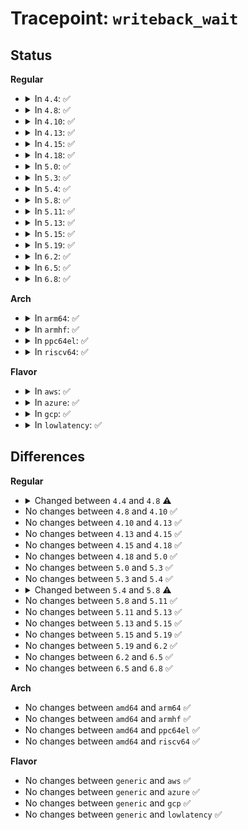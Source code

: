 # Tracepoint: <code>writeback_wait</code>

## Status
<b>Regular</b>
<ul>
<li>
<details>
<summary>In <code>4.4</code>: ✅</summary>

Event:

```c
struct trace_event_raw_writeback_work_class {
    struct trace_entry ent;
    char name[32];
    long int nr_pages;
    dev_t sb_dev;
    int sync_mode;
    int for_kupdate;
    int range_cyclic;
    int for_background;
    int reason;
    u32 __data_loc_cgroup;
    char __data[0];
};
```
Function:

```c
void trace_event_raw_event_writeback_work_class(void *__data, struct bdi_writeback *wb, struct wb_writeback_work *work);
```
</details>
</li>
<li>
<details>
<summary>In <code>4.8</code>: ✅</summary>

Event:

```c
struct trace_event_raw_writeback_work_class {
    struct trace_entry ent;
    char name[32];
    long int nr_pages;
    dev_t sb_dev;
    int sync_mode;
    int for_kupdate;
    int range_cyclic;
    int for_background;
    int reason;
    unsigned int cgroup_ino;
    char __data[0];
};
```
Function:

```c
void trace_event_raw_event_writeback_work_class(void *__data, struct bdi_writeback *wb, struct wb_writeback_work *work);
```
</details>
</li>
<li>
<details>
<summary>In <code>4.10</code>: ✅</summary>

Event:

```c
struct trace_event_raw_writeback_work_class {
    struct trace_entry ent;
    char name[32];
    long int nr_pages;
    dev_t sb_dev;
    int sync_mode;
    int for_kupdate;
    int range_cyclic;
    int for_background;
    int reason;
    unsigned int cgroup_ino;
    char __data[0];
};
```
Function:

```c
void trace_event_raw_event_writeback_work_class(void *__data, struct bdi_writeback *wb, struct wb_writeback_work *work);
```
</details>
</li>
<li>
<details>
<summary>In <code>4.13</code>: ✅</summary>

Event:

```c
struct trace_event_raw_writeback_work_class {
    struct trace_entry ent;
    char name[32];
    long int nr_pages;
    dev_t sb_dev;
    int sync_mode;
    int for_kupdate;
    int range_cyclic;
    int for_background;
    int reason;
    unsigned int cgroup_ino;
    char __data[0];
};
```
Function:

```c
void trace_event_raw_event_writeback_work_class(void *__data, struct bdi_writeback *wb, struct wb_writeback_work *work);
```
</details>
</li>
<li>
<details>
<summary>In <code>4.15</code>: ✅</summary>

Event:

```c
struct trace_event_raw_writeback_work_class {
    struct trace_entry ent;
    char name[32];
    long int nr_pages;
    dev_t sb_dev;
    int sync_mode;
    int for_kupdate;
    int range_cyclic;
    int for_background;
    int reason;
    unsigned int cgroup_ino;
    char __data[0];
};
```
Function:

```c
void trace_event_raw_event_writeback_work_class(void *__data, struct bdi_writeback *wb, struct wb_writeback_work *work);
```
</details>
</li>
<li>
<details>
<summary>In <code>4.18</code>: ✅</summary>

Event:

```c
struct trace_event_raw_writeback_work_class {
    struct trace_entry ent;
    char name[32];
    long int nr_pages;
    dev_t sb_dev;
    int sync_mode;
    int for_kupdate;
    int range_cyclic;
    int for_background;
    int reason;
    unsigned int cgroup_ino;
    char __data[0];
};
```
Function:

```c
void trace_event_raw_event_writeback_work_class(void *__data, struct bdi_writeback *wb, struct wb_writeback_work *work);
```
</details>
</li>
<li>
<details>
<summary>In <code>5.0</code>: ✅</summary>

Event:

```c
struct trace_event_raw_writeback_work_class {
    struct trace_entry ent;
    char name[32];
    long int nr_pages;
    dev_t sb_dev;
    int sync_mode;
    int for_kupdate;
    int range_cyclic;
    int for_background;
    int reason;
    unsigned int cgroup_ino;
    char __data[0];
};
```
Function:

```c
void trace_event_raw_event_writeback_work_class(void *__data, struct bdi_writeback *wb, struct wb_writeback_work *work);
```
</details>
</li>
<li>
<details>
<summary>In <code>5.3</code>: ✅</summary>

Event:

```c
struct trace_event_raw_writeback_work_class {
    struct trace_entry ent;
    char name[32];
    long int nr_pages;
    dev_t sb_dev;
    int sync_mode;
    int for_kupdate;
    int range_cyclic;
    int for_background;
    int reason;
    unsigned int cgroup_ino;
    char __data[0];
};
```
Function:

```c
void trace_event_raw_event_writeback_work_class(void *__data, struct bdi_writeback *wb, struct wb_writeback_work *work);
```
</details>
</li>
<li>
<details>
<summary>In <code>5.4</code>: ✅</summary>

Event:

```c
struct trace_event_raw_writeback_work_class {
    struct trace_entry ent;
    char name[32];
    long int nr_pages;
    dev_t sb_dev;
    int sync_mode;
    int for_kupdate;
    int range_cyclic;
    int for_background;
    int reason;
    unsigned int cgroup_ino;
    char __data[0];
};
```
Function:

```c
void trace_event_raw_event_writeback_work_class(void *__data, struct bdi_writeback *wb, struct wb_writeback_work *work);
```
</details>
</li>
<li>
<details>
<summary>In <code>5.8</code>: ✅</summary>

Event:

```c
struct trace_event_raw_writeback_work_class {
    struct trace_entry ent;
    char name[32];
    long int nr_pages;
    dev_t sb_dev;
    int sync_mode;
    int for_kupdate;
    int range_cyclic;
    int for_background;
    int reason;
    ino_t cgroup_ino;
    char __data[0];
};
```
Function:

```c
void trace_event_raw_event_writeback_work_class(void *__data, struct bdi_writeback *wb, struct wb_writeback_work *work);
```
</details>
</li>
<li>
<details>
<summary>In <code>5.11</code>: ✅</summary>

Event:

```c
struct trace_event_raw_writeback_work_class {
    struct trace_entry ent;
    char name[32];
    long int nr_pages;
    dev_t sb_dev;
    int sync_mode;
    int for_kupdate;
    int range_cyclic;
    int for_background;
    int reason;
    ino_t cgroup_ino;
    char __data[0];
};
```
Function:

```c
void trace_event_raw_event_writeback_work_class(void *__data, struct bdi_writeback *wb, struct wb_writeback_work *work);
```
</details>
</li>
<li>
<details>
<summary>In <code>5.13</code>: ✅</summary>

Event:

```c
struct trace_event_raw_writeback_work_class {
    struct trace_entry ent;
    char name[32];
    long int nr_pages;
    dev_t sb_dev;
    int sync_mode;
    int for_kupdate;
    int range_cyclic;
    int for_background;
    int reason;
    ino_t cgroup_ino;
    char __data[0];
};
```
Function:

```c
void trace_event_raw_event_writeback_work_class(void *__data, struct bdi_writeback *wb, struct wb_writeback_work *work);
```
</details>
</li>
<li>
<details>
<summary>In <code>5.15</code>: ✅</summary>

Event:

```c
struct trace_event_raw_writeback_work_class {
    struct trace_entry ent;
    char name[32];
    long int nr_pages;
    dev_t sb_dev;
    int sync_mode;
    int for_kupdate;
    int range_cyclic;
    int for_background;
    int reason;
    ino_t cgroup_ino;
    char __data[0];
};
```
Function:

```c
void trace_event_raw_event_writeback_work_class(void *__data, struct bdi_writeback *wb, struct wb_writeback_work *work);
```
</details>
</li>
<li>
<details>
<summary>In <code>5.19</code>: ✅</summary>

Event:

```c
struct trace_event_raw_writeback_work_class {
    struct trace_entry ent;
    char name[32];
    long int nr_pages;
    dev_t sb_dev;
    int sync_mode;
    int for_kupdate;
    int range_cyclic;
    int for_background;
    int reason;
    ino_t cgroup_ino;
    char __data[0];
};
```
Function:

```c
void trace_event_raw_event_writeback_work_class(void *__data, struct bdi_writeback *wb, struct wb_writeback_work *work);
```
</details>
</li>
<li>
<details>
<summary>In <code>6.2</code>: ✅</summary>

Event:

```c
struct trace_event_raw_writeback_work_class {
    struct trace_entry ent;
    char name[32];
    long int nr_pages;
    dev_t sb_dev;
    int sync_mode;
    int for_kupdate;
    int range_cyclic;
    int for_background;
    int reason;
    ino_t cgroup_ino;
    char __data[0];
};
```
Function:

```c
void trace_event_raw_event_writeback_work_class(void *__data, struct bdi_writeback *wb, struct wb_writeback_work *work);
```
</details>
</li>
<li>
<details>
<summary>In <code>6.5</code>: ✅</summary>

Event:

```c
struct trace_event_raw_writeback_work_class {
    struct trace_entry ent;
    char name[32];
    long int nr_pages;
    dev_t sb_dev;
    int sync_mode;
    int for_kupdate;
    int range_cyclic;
    int for_background;
    int reason;
    ino_t cgroup_ino;
    char __data[0];
};
```
Function:

```c
void trace_event_raw_event_writeback_work_class(void *__data, struct bdi_writeback *wb, struct wb_writeback_work *work);
```
</details>
</li>
<li>
<details>
<summary>In <code>6.8</code>: ✅</summary>

Event:

```c
struct trace_event_raw_writeback_work_class {
    struct trace_entry ent;
    char name[32];
    long int nr_pages;
    dev_t sb_dev;
    int sync_mode;
    int for_kupdate;
    int range_cyclic;
    int for_background;
    int reason;
    ino_t cgroup_ino;
    char __data[0];
};
```
Function:

```c
void trace_event_raw_event_writeback_work_class(void *__data, struct bdi_writeback *wb, struct wb_writeback_work *work);
```
</details>
</li>
</ul>
<b>Arch</b>
<ul>
<li>
<details>
<summary>In <code>arm64</code>: ✅</summary>

Event:

```c
struct trace_event_raw_writeback_work_class {
    struct trace_entry ent;
    char name[32];
    long int nr_pages;
    dev_t sb_dev;
    int sync_mode;
    int for_kupdate;
    int range_cyclic;
    int for_background;
    int reason;
    unsigned int cgroup_ino;
    char __data[0];
};
```
Function:

```c
void trace_event_raw_event_writeback_work_class(void *__data, struct bdi_writeback *wb, struct wb_writeback_work *work);
```
</details>
</li>
<li>
<details>
<summary>In <code>armhf</code>: ✅</summary>

Event:

```c
struct trace_event_raw_writeback_work_class {
    struct trace_entry ent;
    char name[32];
    long int nr_pages;
    dev_t sb_dev;
    int sync_mode;
    int for_kupdate;
    int range_cyclic;
    int for_background;
    int reason;
    unsigned int cgroup_ino;
    char __data[0];
};
```
Function:

```c
void trace_event_raw_event_writeback_work_class(void *__data, struct bdi_writeback *wb, struct wb_writeback_work *work);
```
</details>
</li>
<li>
<details>
<summary>In <code>ppc64el</code>: ✅</summary>

Event:

```c
struct trace_event_raw_writeback_work_class {
    struct trace_entry ent;
    char name[32];
    long int nr_pages;
    dev_t sb_dev;
    int sync_mode;
    int for_kupdate;
    int range_cyclic;
    int for_background;
    int reason;
    unsigned int cgroup_ino;
    char __data[0];
};
```
Function:

```c
void trace_event_raw_event_writeback_work_class(void *__data, struct bdi_writeback *wb, struct wb_writeback_work *work);
```
</details>
</li>
<li>
<details>
<summary>In <code>riscv64</code>: ✅</summary>

Event:

```c
struct trace_event_raw_writeback_work_class {
    struct trace_entry ent;
    char name[32];
    long int nr_pages;
    dev_t sb_dev;
    int sync_mode;
    int for_kupdate;
    int range_cyclic;
    int for_background;
    int reason;
    unsigned int cgroup_ino;
    char __data[0];
};
```
Function:

```c
void trace_event_raw_event_writeback_work_class(void *__data, struct bdi_writeback *wb, struct wb_writeback_work *work);
```
</details>
</li>
</ul>
<b>Flavor</b>
<ul>
<li>
<details>
<summary>In <code>aws</code>: ✅</summary>

Event:

```c
struct trace_event_raw_writeback_work_class {
    struct trace_entry ent;
    char name[32];
    long int nr_pages;
    dev_t sb_dev;
    int sync_mode;
    int for_kupdate;
    int range_cyclic;
    int for_background;
    int reason;
    unsigned int cgroup_ino;
    char __data[0];
};
```
Function:

```c
void trace_event_raw_event_writeback_work_class(void *__data, struct bdi_writeback *wb, struct wb_writeback_work *work);
```
</details>
</li>
<li>
<details>
<summary>In <code>azure</code>: ✅</summary>

Event:

```c
struct trace_event_raw_writeback_work_class {
    struct trace_entry ent;
    char name[32];
    long int nr_pages;
    dev_t sb_dev;
    int sync_mode;
    int for_kupdate;
    int range_cyclic;
    int for_background;
    int reason;
    unsigned int cgroup_ino;
    char __data[0];
};
```
Function:

```c
void trace_event_raw_event_writeback_work_class(void *__data, struct bdi_writeback *wb, struct wb_writeback_work *work);
```
</details>
</li>
<li>
<details>
<summary>In <code>gcp</code>: ✅</summary>

Event:

```c
struct trace_event_raw_writeback_work_class {
    struct trace_entry ent;
    char name[32];
    long int nr_pages;
    dev_t sb_dev;
    int sync_mode;
    int for_kupdate;
    int range_cyclic;
    int for_background;
    int reason;
    unsigned int cgroup_ino;
    char __data[0];
};
```
Function:

```c
void trace_event_raw_event_writeback_work_class(void *__data, struct bdi_writeback *wb, struct wb_writeback_work *work);
```
</details>
</li>
<li>
<details>
<summary>In <code>lowlatency</code>: ✅</summary>

Event:

```c
struct trace_event_raw_writeback_work_class {
    struct trace_entry ent;
    char name[32];
    long int nr_pages;
    dev_t sb_dev;
    int sync_mode;
    int for_kupdate;
    int range_cyclic;
    int for_background;
    int reason;
    unsigned int cgroup_ino;
    char __data[0];
};
```
Function:

```c
void trace_event_raw_event_writeback_work_class(void *__data, struct bdi_writeback *wb, struct wb_writeback_work *work);
```
</details>
</li>
</ul>

## Differences
<b>Regular</b>
<ul>
<li>
<details>
<summary>Changed between <code>4.4</code> and <code>4.8</code> ⚠️</summary>
<ul>
<li>
<b>Event changed. </b>
</li>
<li>
<b>Field added. </b>
<code>unsigned int cgroup_ino</code>
</li>
<li>
<b>Field removed. </b>
<code>u32 __data_loc_cgroup</code>
</li>
</ul>
</details>
</li>
<li>
No changes between <code>4.8</code> and <code>4.10</code> ✅
</li>
<li>
No changes between <code>4.10</code> and <code>4.13</code> ✅
</li>
<li>
No changes between <code>4.13</code> and <code>4.15</code> ✅
</li>
<li>
No changes between <code>4.15</code> and <code>4.18</code> ✅
</li>
<li>
No changes between <code>4.18</code> and <code>5.0</code> ✅
</li>
<li>
No changes between <code>5.0</code> and <code>5.3</code> ✅
</li>
<li>
No changes between <code>5.3</code> and <code>5.4</code> ✅
</li>
<li>
<details>
<summary>Changed between <code>5.4</code> and <code>5.8</code> ⚠️</summary>
<ul>
<li>
<b>Event changed. </b>
</li>
<li>
<b>Field type changed. </b>
<code>unsigned int cgroup_ino</code> ➡️ <code>ino_t cgroup_ino</code>
</li>
</ul>
</details>
</li>
<li>
No changes between <code>5.8</code> and <code>5.11</code> ✅
</li>
<li>
No changes between <code>5.11</code> and <code>5.13</code> ✅
</li>
<li>
No changes between <code>5.13</code> and <code>5.15</code> ✅
</li>
<li>
No changes between <code>5.15</code> and <code>5.19</code> ✅
</li>
<li>
No changes between <code>5.19</code> and <code>6.2</code> ✅
</li>
<li>
No changes between <code>6.2</code> and <code>6.5</code> ✅
</li>
<li>
No changes between <code>6.5</code> and <code>6.8</code> ✅
</li>
</ul>
<b>Arch</b>
<ul>
<li>
No changes between <code>amd64</code> and <code>arm64</code> ✅
</li>
<li>
No changes between <code>amd64</code> and <code>armhf</code> ✅
</li>
<li>
No changes between <code>amd64</code> and <code>ppc64el</code> ✅
</li>
<li>
No changes between <code>amd64</code> and <code>riscv64</code> ✅
</li>
</ul>
<b>Flavor</b>
<ul>
<li>
No changes between <code>generic</code> and <code>aws</code> ✅
</li>
<li>
No changes between <code>generic</code> and <code>azure</code> ✅
</li>
<li>
No changes between <code>generic</code> and <code>gcp</code> ✅
</li>
<li>
No changes between <code>generic</code> and <code>lowlatency</code> ✅
</li>
</ul>
